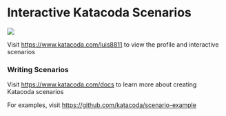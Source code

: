 # Interactive Katacoda Scenarios

[![](http://shields.katacoda.com/katacoda/luis8811/count.svg)](https://www.katacoda.com/luis8811 "Get your profile on Katacoda.com")

Visit https://www.katacoda.com/luis8811 to view the profile and interactive scenarios

### Writing Scenarios
Visit https://www.katacoda.com/docs to learn more about creating Katacoda scenarios

For examples, visit https://github.com/katacoda/scenario-example
